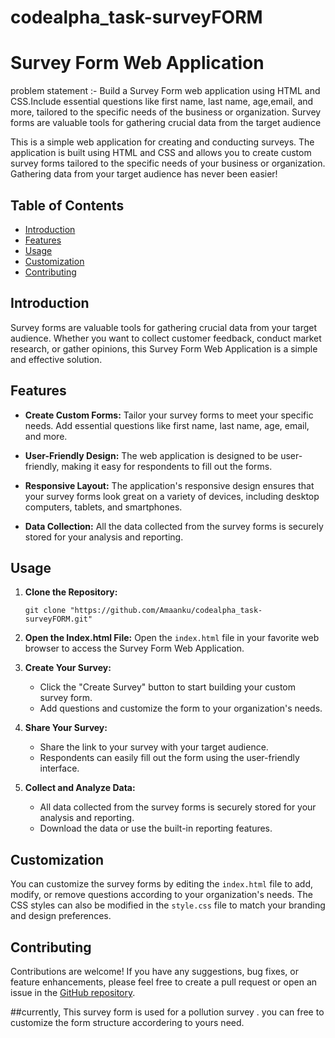 # codealpha_task-surveyFORM
# Survey Form Web Application

problem statement :- Build a Survey Form web application using HTML and CSS.Include essential questions like first name, last name, age,email, and more, tailored to the specific needs of the business or organization. Survey forms are valuable tools for gathering crucial data from the target audience

This is a simple web application for creating and conducting surveys. The application is built using HTML and CSS and allows you to create custom survey forms tailored to the specific needs of your business or organization. Gathering data from your target audience has never been easier!

## Table of Contents
- [Introduction](#introduction)
- [Features](#features)
- [Usage](#usage)
- [Customization](#customization)
- [Contributing](#contributing)
  

## Introduction
Survey forms are valuable tools for gathering crucial data from your target audience. Whether you want to collect customer feedback, conduct market research, or gather opinions, this Survey Form Web Application is a simple and effective solution.

## Features
- **Create Custom Forms:** Tailor your survey forms to meet your specific needs. Add essential questions like first name, last name, age, email, and more.

- **User-Friendly Design:** The web application is designed to be user-friendly, making it easy for respondents to fill out the forms.

- **Responsive Layout:** The application's responsive design ensures that your survey forms look great on a variety of devices, including desktop computers, tablets, and smartphones.

- **Data Collection:** All the data collected from the survey forms is securely stored for your analysis and reporting.

## Usage
1. **Clone the Repository:**
   ```
   git clone "https://github.com/Amaanku/codealpha_task-surveyFORM.git"
   ```

2. **Open the Index.html File:**
   Open the `index.html` file in your favorite web browser to access the Survey Form Web Application.

3. **Create Your Survey:**
   - Click the "Create Survey" button to start building your custom survey form.
   - Add questions and customize the form to your organization's needs.

4. **Share Your Survey:**
   - Share the link to your survey with your target audience.
   - Respondents can easily fill out the form using the user-friendly interface.

5. **Collect and Analyze Data:**
   - All data collected from the survey forms is securely stored for your analysis and reporting.
   - Download the data or use the built-in reporting features.

## Customization
You can customize the survey forms by editing the `index.html` file to add, modify, or remove questions according to your organization's needs. The CSS styles can also be modified in the `style.css` file to match your branding and design preferences.

## Contributing
Contributions are welcome! If you have any suggestions, bug fixes, or feature enhancements, please feel free to create a pull request or open an issue in the [GitHub repository](https://github.com/yourusername/survey-form-web-app).

##currently, This survey form is used for a pollution survey . you can free to customize the form structure accordering to yours need. 
